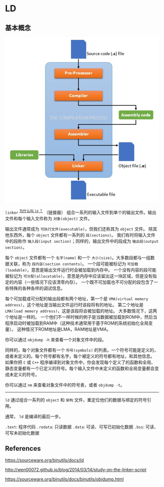 # LD

## 基本概念

![Compilation Process](../../../images/compilation-process.jpg)

`linker`
<sup>[为什么叫 `ld` ？](../../../references/why-gnu-linker-named-ld.md)</sup>
（链接器） 组合一系列的输入文件到单个的输出文件。输出文件和每个输入文件称为 `对象(object)` 文件。

输出文件通常成为 `可执行文件(executable)`，但我们还称其为 `object` 文件。
除其他东西外，每个 `object` 文件都有一系列的 `段(sections)`。
我们有时将输入文件中的段称作 `输入段(input section)`；同样的，输出文件中的段成为 `输出段(output section)`。

每个 `object` 文件都有一个 `名字(name)` 和一个 `大小(size)`。大多数段都与一组数据关联，称为 `段内容(section contents)`。
一个段可能被标记为 `可加载(loadable)`，意思是输出文件运行时会被加载到内存中。
一个没有内容的段可能被标记为 `可分配(allocatable)`，意思是内存中应该留出这一块区域，但是没有指定的内容（一些情况下应该清零内存）。
一个既不可加载也不可分配的段包含了一些特殊的各种各样的调试信息。

每个可加载或可分配的输出段都有两个地址，第一个是 `VMA(virtual memory address)`，这个地址是当输出文件运行时该段将有的地址。
第二个地址是 `LMA(load memory address)`，这是该段将会被加载的地址。
大多数情况下，这两个地址是一样的。
一个他们不一样时候的例子是当数据被加载到ROM中，然后当程序启动时被加载到RAM中（这种技术通常用于基于ROM的系统初始化全局变量）。
这种情况下ROM地址是LMA，RAM地址是VMA。

你可以通过 `objdump -h` 来查看一个对象文件中的段。

同样的，每个对象文件都有一个 `符号(symbols)` 的列表。一个符号可能是定义的，或者未定义的。每个符号都有名字，每个被定义的符号都有地址，和其他信息。
如果你把 `C` 或 `C++` 程序编译到对象文件中，你会发现每个定义了的函数和全局、静态变量都有一个已定义的符号。每个输入文件中未定义的函数和全局变量都会变成未定义的符号。

你可以通过 `nm` 来查看对象文件中的符号表，或者 `objdump -t`。

---

`ld` 通过组合一系列的 `object` 和 `架构` 文件，重定位他们的数据与绑定的符号引用。

通常， `ld` 是编译的最后一步。

`.text`: 程序代码
`.rodata`: 只读数据
`.data`: 可读、可写已初始化数据
`.bss`: 可读、可写未初始化数据

## References

<https://sourceware.org/binutils/docs/ld>

<http://wen00072.github.io/blog/2014/03/14/study-on-the-linker-script>

<https://sourceware.org/binutils/docs/binutils/objdump.html>
